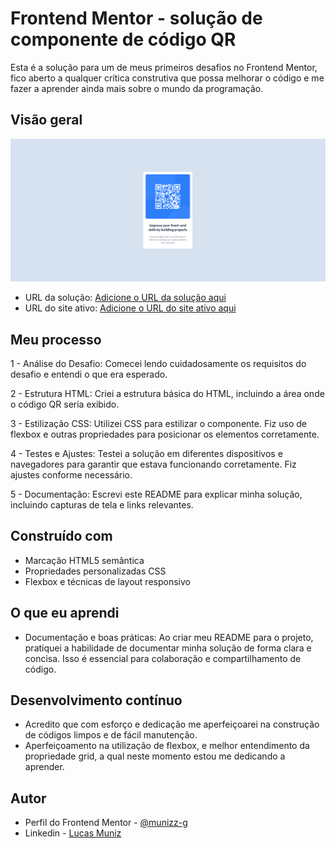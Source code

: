# Frontend Mentor - solução de componente de código QR
Esta é a solução para um de meus primeiros desafios no Frontend Mentor, fico aberto a qualquer crítica construtiva que possa melhorar o código e me fazer a aprender ainda mais sobre o mundo da programação.

## Visão geral
![alt text](src/images/image-readme.png)


- URL da solução: [Adicione o URL da solução aqui](https://your-solution-url.com)
- URL do site ativo: [Adicione o URL do site ativo aqui](https://your-live-site-url.com)

## Meu processo
1 - Análise do Desafio: Comecei lendo cuidadosamente os requisitos do desafio e entendi o que era esperado.

2 - Estrutura HTML: Criei a estrutura básica do HTML, incluindo a área onde o código QR seria exibido.

3 - Estilização CSS: Utilizei CSS para estilizar o componente. Fiz uso de flexbox e outras propriedades para posicionar os elementos corretamente.

4 - Testes e Ajustes: Testei a solução em diferentes dispositivos e navegadores para garantir que estava funcionando corretamente. Fiz ajustes conforme necessário.

5 - Documentação: Escrevi este README para explicar minha solução, incluindo capturas de tela e links relevantes.

## Construído com

- Marcação HTML5 semântica
- Propriedades personalizadas CSS
- Flexbox e técnicas de layout responsivo

## O que eu aprendi

- Documentação e boas práticas: Ao criar meu README para o projeto, pratiquei a habilidade de documentar minha solução de forma clara e concisa. Isso é essencial para colaboração e compartilhamento de código.


## Desenvolvimento contínuo

- Acredito que com esforço e dedicação me aperfeiçoarei na construção de códigos limpos e de fácil manutenção. 
- Aperfeiçoamento na utilização de flexbox, e melhor entendimento da propriedade grid, a qual neste momento estou me dedicando a aprender. 



## Autor

- Perfil do Frontend Mentor - [@munizz-g](https://www.frontendmentor.io/profile/munizz-g)
- Linkedin - [Lucas Muniz](https://www.linkedin.com/in/lucas-muniz-gomes-36bba0298/)
